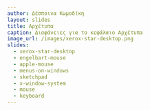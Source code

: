 ```yaml
---
author: Δέσποινα Κωμοδίκη
layout: slides
title: Αρχέτυπα
caption: Διαφάνειες για το κεφάλαιο Αρχέτυπα
image_url: /images/xerox-star-desktop.png
slides:
  - xerox-star-desktop
  - engelbart-mouse
  - apple-mouse
  - menus-on-windows
  - sketchpad
  - x-window-system
  - mouse
  - keyboard
---
```

